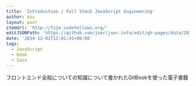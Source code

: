 ```yaml
---
title: 'Introduction | Full Stack JavaScript Engineering'
author: azu
layout: post
itemUrl: 'http://fsje.codefellows.org/'
editJSONPath: 'https://github.com/jser/jser.info/edit/gh-pages/data/2014/12/index.json'
date: '2014-12-01T12:01:41+00:00'
tags:
  - JavaScript
  - book
  - Sass
---
```

フロントエンド全般についての知識について書かれたGitBookを使った電子書籍
